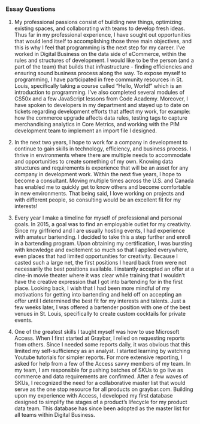 ### Essay Questions

1. My professional passions consist of building new things, optimizing existing spaces, and collaborating with teams to develop fresh ideas. Thus far in my professional experience, I have sought out opportunities that would lend itself to accomplishing those three main objectives, and this is why I feel that programming is the next step for my career. I’ve worked in Digital Business on the data side of eCommerce, within the rules and structures of development. I would like to be the person (and a part of the team) that builds that infrastructure - finding efficiencies and ensuring sound business process along the way. To expose myself to programming, I have participated in free community resources in St. Louis, specifically taking a course called “Hello, World!” which is an introduction to programming. I’ve also completed several modules of CS50x and a few JavaScript lessons from Code Academy. Moreover, I have spoken to developers in my department and stayed up to date on tickets regarding development efforts that affect my work, for example: how the commerce upgrade affects data rules, testing tags to capture merchandising analytics in Core Metrics, and working with the PIM development team to implement an import file I designed.

2. In the next two years, I hope to work for a company in development to continue to gain skills in technology, efficiency, and business process. I thrive in environments where there are multiple needs to accommodate and opportunities to create something of my own. Knowing data structures and requirements is experience that will be an asset for any company in development work. Within the next five years, I hope to become a consultant. Moving multiple times across the U.S. and Canada has enabled me to quickly get to know others and become comfortable in new environments. That being said, I love working on projects and with different people, so consulting would be an excellent fit for my interests!

3. Every year I make a timeline for myself of professional and personal goals. In 2015, a goal was to find an employable outlet for my creativity. Since my girlfriend and I are usually hosting events, I had experience with amateur bartending. I decided to take this a step further and enroll in a bartending program. Upon obtaining my certification, I was bursting with knowledge and excitement so much so that I applied everywhere, even places that had limited opportunities for creativity. Because I casted such a large net, the first positions I heard back from were not necessarily the best positions available. I instantly accepted an offer at a dine-in movie theater where it was clear while training that I wouldn’t have the creative expression that I got into bartending for in the first place. Looking back, I wish that I had been more mindful of my motivations for getting into bartending and held off on accepting an offer until I determined the best fit for my interests and talents. Just a few weeks later, I was offered a bartender position with one of the best venues in St. Louis, specifically to create custom cocktails for private events.

4. One of the greatest skills I taught myself was how to use Microsoft Access. When I first started at Graybar, I relied on requesting reports from others. Since I needed some reports daily, it was obvious that this limited my self-sufficiency as an analyst. I started learning by watching Youtube tutorials for simpler reports. For more extensive reporting, I asked for help from a few of the Access savvy members of my team. In my team, I am responsible for pushing batches of SKUs to go live as commerce and data requirements are confirmed.  After a few waves of SKUs, I recognized the need for a collaborative master list that would serve as the one stop resource for all products on graybar.com. Building upon my experience with Access, I developed my first database designed to simplify the stages of a product’s lifecycle for my product data team. This database has since been adopted as the master list for all teams within Digital Business.
